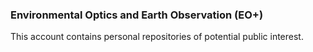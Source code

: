 ### Environmental Optics and Earth Observation (EO+)

This account contains personal repositories of potential public interest.
